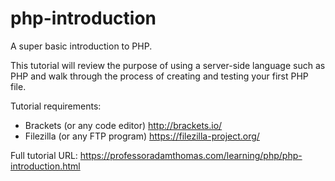# php-introduction
A super basic introduction to PHP.

This tutorial will review the purpose of using a server-side language such as PHP and walk through the process of creating and testing your first PHP file. 

Tutorial requirements:

* Brackets (or any code editor) http://brackets.io/
* Filezilla (or any FTP program) https://filezilla-project.org/

Full tutorial URL: https://professoradamthomas.com/learning/php/php-introduction.html
